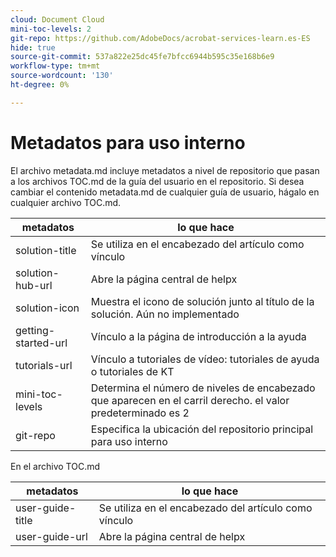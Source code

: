 ```yaml
---
cloud: Document Cloud
mini-toc-levels: 2
git-repo: https://github.com/AdobeDocs/acrobat-services-learn.es-ES
hide: true
source-git-commit: 537a822e25dc45fe7bfcc6944b595c35e168b6e9
workflow-type: tm+mt
source-wordcount: '130'
ht-degree: 0%

---
```



# Metadatos para uso interno

El archivo metadata.md incluye metadatos a nivel de repositorio que pasan a los archivos TOC.md de la guía del usuario en el repositorio. Si desea cambiar el contenido metadata.md de cualquier guía de usuario, hágalo en cualquier archivo TOC.md.

| metadatos | lo que hace |
|--- |--- |
| solution-title | Se utiliza en el encabezado del artículo como vínculo |
| solution-hub-url | Abre la página central de helpx |
| solution-icon | Muestra el icono de solución junto al título de la solución. Aún no implementado |
| getting-started-url | Vínculo a la página de introducción a la ayuda |
| tutorials-url | Vínculo a tutoriales de vídeo: tutoriales de ayuda o tutoriales de KT |
| mini-toc-levels | Determina el número de niveles de encabezado que aparecen en el carril derecho. el valor predeterminado es 2 |
| git-repo | Especifica la ubicación del repositorio principal para uso interno |

En el archivo TOC.md

| metadatos | lo que hace |
|--- |--- |
| user-guide-title | Se utiliza en el encabezado del artículo como vínculo |
| user-guide-url | Abre la página central de helpx |
